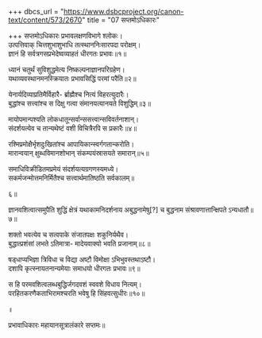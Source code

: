 +++
dbcs_url = "https://www.dsbcproject.org/canon-text/content/573/2670"
title = "07 सप्तमोऽधिकारः"

+++
सप्तमोऽधिकारः
प्रभावलक्षणविभागे श्लोकः।  
उत्पत्तिवाक् चित्तशुभाशुभाधि तत्स्थाननिःसारपदा परोक्षम्।  
ज्ञानं हि सर्वत्रगसप्रभेदेष्वव्याहतं धीरगतः प्रभावः॥१॥

ध्यानं चतुर्थं सुविशुद्धमेत्य निष्कल्पनाज्ञानपरिग्रहेण।  
यथाव्यवस्थानमनस्क्रियातः प्रभावसिद्धिं परमां परैति॥२॥

येनार्यदिव्याप्रतिमैर्विहारै-
र्ब्राह्मैश्च नित्यं विहरत्युदारैः।  
बुद्धांश्च सत्त्वांश्च स दिक्षु गत्वा 
संमानयत्यानयते विशुद्धिम्॥३॥

मायोपमान्पश्यति लोकधातून्सर्वान्ससत्त्वान्सविवर्तनाशान्।  
संदर्शयत्येव च तान्यथेष्टं वशी विचित्रैरपि स प्रकारैः॥४॥

रश्मिप्रमोक्षैर्भृशदुःखितांश्च 
आपायिकान्स्वर्गगतान्करोति।  
मारान्वयान् क्षुब्धविमानशोभान् 
संकम्पयंस्रासयते समारान्॥५॥

समाधिविक्रीडितमप्रमेयं संदर्शयत्यग्रगणस्यमध्ये।  
सकर्मजन्मोत्तमनिर्मितैश्च सत्त्वार्थमातिष्ठति सर्वकालम्॥

६॥

ज्ञानवशित्वात्समुपैति शुद्धिं 
क्षेत्रं यथाकामनिदर्शनाय
अबुद्धनामेषु[?] च बुद्धनाम
संश्रावणात्तान्क्षिपते ऽन्यधातौ॥७॥

शक्तो भवत्येव च सत्वपाके 
संजातपक्षः शकुनिर्यथैव।  
बुद्धात्प्रशंसां लभते ऽतिमात्रा-
मादेयवाक्यो भवति प्रजानाम्॥८॥

षड्धाप्यभिज्ञा त्रिविधा च विद्या 
अष्टौ विमोक्षा ऽभिभुवस्तथाऽष्टौ।  
दशापि कृत्स्नायतनान्यमेयाः 
समाधयो धीरगतः प्रभावः॥९॥

स हि परमवशित्वलब्धबुद्धिर्जगदवशं स्ववशे विधाय नित्यम्।  
परहितकरणैकताभिरामश्चरति भवेषु हि सिंहवत्सुधीरः॥१०॥

॥

प्रभावाधिकारः महायानसूत्रालंकारे सप्तमः॥

